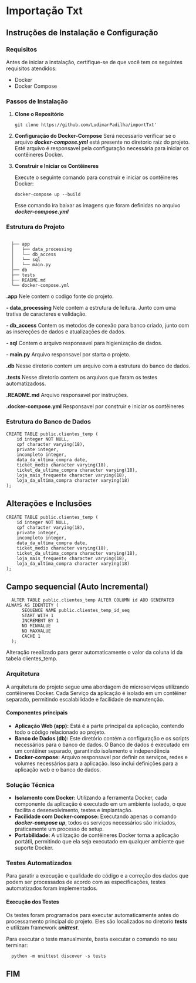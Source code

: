# Importação Txt

## Instruções de Instalação e Configuração

### Requisitos

Antes de iniciar a instalação, certifique-se de que você tem os seguintes requisitos atendidos:

 - Docker
 - Docker Compose

### Passos de Instalação

 1. **Clone o Repositório**
 
    ```shell
    git clone https://github.com/LudimarPadilha/importTxt'
    ```

 3. **Configuração do Docker-Compose**
    Será necessario verificar se o arquivo ***docker-compose.yml*** está presente no diretorio raiz do projeto. Esté arquivo é responsavel pela configuração necessária para iniciar os contêineres Docker.

 4. **Construir e Iniciar os Contêineres**
    
    Execute o seguinte comando para construir e iniciar os contêineres Docker:
    
    ```shell
    docker-compose up --build
    ```
    Esse comando ira baixar as imagens que foram definidas no arquivo ***docker-compose.yml***

### Estrutura do Projeto
    
```
  
  ├── app
  │   ├── data_processing
  │   └── db_access
  │   └── sql
  │   └── main.py
  ├── db
  ├── tests
  ├── README.md
  └── docker-compose.yml
 ```

 **.app** Nele contem o codigo fonte do projeto.
 
   **-  data_processing** Nele contem a estrutura de leitura. Junto com uma trativa de caracteres e validação.
   
   **-  db_access** Contem os metodos de conexão para banco criado, junto com as insereções de dados e atualizações de dados.

   **-  sql** Contem o arquivo responsavel para higienização de dados.
   
   **-  main.py** Arquivo responsavel por starta o projeto.
   
**.db** Nesse diretorio contem um arquivo com a estrutura do banco de dados.

**.tests** Nesse diretorio contem os arquivos que faram os testes automatizadoss.

**.README.md** Arquivo responsavel por instruções.

**.docker-compose.yml** Responsavel por construir e iniciar os contêineres

### Estrutura do Banco de Dados

  ```
  CREATE TABLE public.clientes_temp (
      id integer NOT NULL,
      cpf character varying(18),
      private integer,
      incompleto integer,
      data_da_ultima_compra date,
      ticket_medio character varying(18),
      ticket_da_ultima_compra character varying(18),
      loja_mais_frequente character varying(18),
      loja_da_ultima_compra character varying(18)
  );
  ```
  ## Alterações e Inclusões
  

    CREATE TABLE public.clientes_temp (
        id integer NOT NULL,
        cpf character varying(18),
        private integer,
        incompleto integer,
        data_da_ultima_compra date,
        ticket_medio character varying(18),
        ticket_da_ultima_compra character varying(18),
        loja_mais_frequente character varying(18),
        loja_da_ultima_compra character varying(18)
    );

  
   ## Campo sequencial (Auto Incremental)

      ALTER TABLE public.clientes_temp ALTER COLUMN id ADD GENERATED ALWAYS AS IDENTITY (
          SEQUENCE NAME public.clientes_temp_id_seq
          START WITH 1
          INCREMENT BY 1
          NO MINVALUE
          NO MAXVALUE
          CACHE 1
      );
    

Alteração reealizado para gerar automaticamente o valor da coluna id da tabela clientes_temp.
  

  ### Arquitetura
  A arquitetura do projeto segue uma abordagem de microserviços utilizando contêineres Docker. Cada Serviço da aplicação é isolado em um contêiner separado, permitindo escalabilidade e facilidade de manutenção.
  
   #### Componentes principais
 - **Aplicação Web (app):** Está é a parte principal da aplicação, contendo todo o código relacionado ao projeto.
 - **Banco de Dados (db):** Este diretório contém a configuração e os scripts necessários para o banco de dados. O Banco de dados é executado em um contêiner separado, garantindo isolamento e independência
 - **Docker-compose:** Arquivo responsavel por definir os serviços, redes e volumes necessários para a aplicação. Isso inclui definições para a aplicação web e o banco de dados.

  ### Solução Técnica
  - **Isolamento com Docker:** Utilizando a ferramenta Docker, cada componente da aplicação é executado em um ambiente isolado, o que facilita o desenvolvimento, testes e implantação.
  - **Facilidade com Docker-compose:** Executando apenas o comando ***docker-compose up***, todos os serviços necessários são iniciados, praticamente um processo de setup.
  - **Portabilidade:** A utilização de contêineres Docker torna a aplicação portátil, permitindo que ela seja executado em qualquer ambiente que suporte Docker.

   ### Testes Automatizados
   Para garatir a execução e qualidade do código e a correção dos dados que podem ser processados de acordo com as especificações, testes automatizados foram implementados.

   #### Execução dos Testes
   Os testes foram programados para executar automaticamente antes do processamento principal do projeto. Eles são localizados no diretorio ***tests*** e utilizam framework ***unittest***.

   Para executar o teste manualmente, basta executar o comando no seu terminar:


      python -m unittest discover -s tests

    

## FIM  
